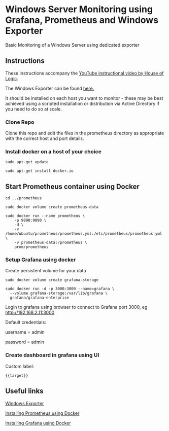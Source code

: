 # Windows Server Monitoring using Grafana, Prometheus and Windows Exporter

Basic Monitoring of a Windows Server using dedicated exporter

## Instructions
These instructions accompany the [YouTube instructional video by House of Logic](https://youtu.be/wS_X77aNQMk).

The Windows Exporter can be found [here.](https://github.com/prometheus-community/windows_exporter)

It should be installed on each host you want to monitor - these may be best achieved using a scripted installation or distribution via Active Directory if you need to do so at scale.

### Clone Repo

Clone this repo and edit the files in the prometheus directory as appropriate with the correct host and port details.

### Install docker on a host of your choice

```
sudo apt-get update

sudo apt-get install docker.io

```

## Start Prometheus container using Docker

```
cd ../prometheus

sudo docker volume create prometheus-data

sudo docker run --name prometheus \
    -p 9090:9090 \
    -d \
    -v /home/ubuntu/prometheus/prometheus.yml:/etc/prometheus/prometheus.yml \
    -v prometheus-data:/prometheus \
    prom/prometheus

```

### Setup Grafana using docker

Create persistent volume for your data

```
sudo docker volume create grafana-storage

sudo docker run -d -p 3000:3000 --name=grafana \
  --volume grafana-storage:/var/lib/grafana \
  grafana/grafana-enterprise

```

Login to grafana using browser to connect to Grafana port 3000, eg http://192.168.2.11:3000

Default credentials:

username = admin

password = admin 

### Create dashboard in grafana using UI

Custom label:

```
{{target}}
```

## Useful links

[Windows Exporter](https://github.com/prometheus-community/windows_exporter)

[Installing Prometheus using Docker](https://prometheus.io/docs/prometheus/latest/installation/#using-docker)

[Installing Grafana using Docker](https://grafana.com/docs/grafana/latest/setup-grafana/installation/docker/#run-grafana-docker-image)
